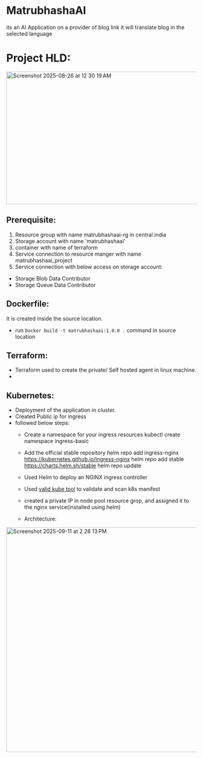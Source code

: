 # MatrubhashaAI
its an AI Application on a provider of blog link it will translate blog in the selected language
# Project HLD:
<img width="894" height="351" alt="Screenshot 2025-08-26 at 12 30 19 AM" src="https://github.com/user-attachments/assets/aa6d7cf2-d2d5-45a8-8d8b-0cc71e59b4c2" />



## Prerequisite:
1. Resource group with name matrubhashaai-rg in central india
2. Storage account with name 'matrubhashaai'
3. container with name of terraform
4. Service connection to resource manger with name matrubhashaai_project
5. Service connection with below access on storage account:
  - Storage Blob Data Contributor
  - Storage Queue Data Contributor

## Dockerfile:
It is created inside the source location.
- run ```Docker build -t matrubhashaai:1.0.0 .``` command in source location

## Terraform:
- Terraform used to create the private/ Self hosted agent in linux machine.
- 

## Kubernetes:
- Deployment of the application in cluster.
- Created Public ip for ingress
- followed below steps:
    -  Create a namespace for your ingress resources
        kubectl create namespace ingress-basic

    -  Add the official stable repository
      helm repo add ingress-nginx https://kubernetes.github.io/ingress-nginx
      helm repo add stable https://charts.helm.sh/stable
      helm repo update
    - Used Helm to deploy an NGINX ingress controller
    - Used [valid kube tool](https://validkube.com/) to validate and scan k8s manifest
    - created a private IP in node pool resource grop, and assigned it to the nginx service(installed using helm)
    - Architecture:
<img width="1235" height="595" alt="Screenshot 2025-09-11 at 2 28 13 PM" src="https://github.com/user-attachments/assets/9ca02e94-442d-40ad-8d58-96374577b4fa" />
